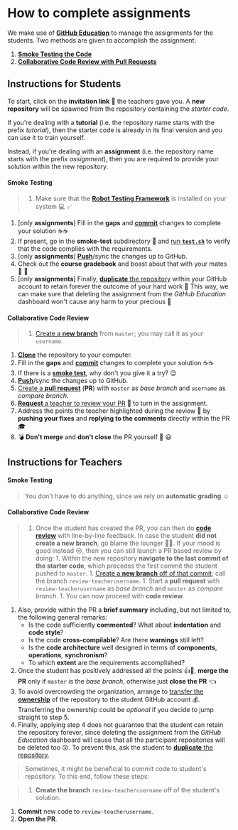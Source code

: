 # How to complete assignments

We make use of [**GitHub Education**](https://education.github.com) to manage the assignments for the students.
Two methods are given to accomplish the assignment:

1. [**Smoke Testing the Code**](https://en.wikipedia.org/wiki/Smoke_testing_(software))
2. [**Collaborative Code Review with Pull Requests**](https://help.github.com/articles/about-pull-requests/)

## Instructions for **Students**

To start, click on the **invitation link** 🔘 the teachers gave you. A **new repository** will be spawned from the repository containing the _starter code_.

If you're dealing with a **tutorial** (i.e. the repository name starts with the prefix _tutorial_), then the starter code is already in its final version and you can use it to train yourself.

Instead, if you're dealing with an **assignment** (i.e. the repository name starts with the prefix _assignment_), then you are required to provide your solution within the new repository.

#### Smoke Testing

>1. Make sure that the [**Robot Testing Framework**](https://robotology.github.io/robot-testing/index.html) is installed on your system :computer: :white_check_mark:
1. [only **assignments**] Fill in the **gaps** and [**commit**](http://gitref.org/basic/#commit) changes to complete your solution ☕️☕️
1. If present, go in the **smoke-test** subdirectory :smoking: and [run **`test.sh`**](../instructions/how-to-run-smoke-tests.md) to verify that the code complies with the requirements. 
1. [only **assignments**] [**Push**](http://gitref.org/remotes/#push)/sync the changes up to GitHub.
1. Check out the **course gradebook** and boast about that with your mates :triumph: :clap:
1. [only **assignments**] Finally, [**duplicate** the repository](https://help.github.com/articles/duplicating-a-repository/#mirroring-a-repository) within your GitHub account to retain forever the outcome of your hard work :muscle: This way, we can make sure that deleting the assignment from the _GitHub Education_ dashboard won't cause any harm to your precious :gem:

#### Collaborative Code Review

>1. [Create a **new branch**](https://help.github.com/articles/creating-and-deleting-branches-within-your-repository/) from `master`; you may call it as your `username`.
1. [**Clone**](http://gitref.org/creating/#clone) the repository to your computer.
1. Fill in the **gaps** and [**commit**](http://gitref.org/basic/#commit) changes to complete your solution ☕️☕️
1. If there is a [**smoke test**](#smoke-testing), why don't you give it a try? :wink:
1. [**Push**](http://gitref.org/remotes/#push)/sync the changes up to GitHub.
1. [Create a **pull request**](https://help.github.com/articles/creating-a-pull-request) (**PR**) with `master` as _base branch_ and `username` as _compare branch_.
1. [**Request** a teacher to review your PR](https://help.github.com/articles/requesting-a-pull-request-review/) :wave: to turn in the assignment.
1. Address the points the teacher highlighted during the review 📝 by **pushing your fixes** and **replying to the comments** directly within the PR 🎓
1. 💣 **Don't merge** and **don't close** the PR yourself 🔫 :smiley:

## Instructions for **Teachers**

#### Smoke Testing

>You don't have to do anything, since we rely on **automatic grading** :relaxed:

#### Collaborative Code Review

>1. Once the student has created the PR, you can then do [**code review**](https://help.github.com/articles/about-pull-request-reviews) with line-by-line feedback. In case the student **did not create a new branch**, go blame the lounger 🔨😏. If your mood is good instead 😒, then you can still launch a PR based review by doing:
    1. Within the new repository **navigate to the last commit of the starter code**, which precedes the first commit the student pushed to `master`.
    1. [Create a **new branch** off of that commit](https://github.com/blog/1377-create-and-delete-branches); call the branch `review-teacherusername`.
    1. Start a **pull request** with `review-teacherusername` as _base branch_ and `master` as _compare branch_.
    1. You can now proceed with **code review**.
1. Also, provide within the PR a **brief summary** including, but not limited to, the following general remarks:
    - Is the code sufficiently **commented**? What about **indentation** and **code style**?
    - Is the code **cross-compilable**? Are there **warnings** still left?
    - Is the **code architecture** well designed in terms of **components**, **operations**, **synchronism**?
    - To which **extent** are the requirements accomplished?
1. Once the student has positively addressed all the points 👍🎉, **merge the PR** only if `master` is the _base branch_, otherwise just **close the PR** 👈
1. To avoid overcrowding the organization, arrange to [transfer the **ownership**](https://help.github.com/articles/transferring-a-repository-owned-by-your-organization) of the repository to the student GitHub account 💰. Transferring the ownership could be _optional_ if you decide to jump straight to step 5.
1. Finally, applying step 4 does not guarantee that the student can retain the repository forever, since deleting the assignment from the _GitHub Education_ dashboard will cause that all the participant repositories will be deleted too 😲. To prevent this, ask the student to [**duplicate** the repository](https://help.github.com/articles/duplicating-a-repository/#mirroring-a-repository).

>Sometimes, it might be beneficial to commit code to student's repository. To this end, follow these steps:

>1. **Create the branch** `review-teacherusername` off of the student's solution.
1. **Commit** new code to `review-teacherusername`.
1. **Open the PR**.
